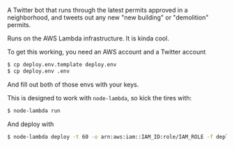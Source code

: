 A Twitter bot that runs through the latest permits approved in a neighborhood, and tweets out any new "new building" or "demolition" permits.

Runs on the AWS Lambda infrastructure. It is kinda cool.

To get this working, you need an AWS account and a Twitter account

```bash
$ cp deploy.env.template deploy.env
$ cp deploy.env .env
```

And fill out both of those envs with your keys. 

This is designed to work with `node-lambda`, so kick the tires with:

```bash
$ node-lambda run
```

And deploy with 

```bash
$ node-lambda deploy -t 60 -o arn:aws:iam::IAM_ID:role/IAM_ROLE -f deploy.env -r us-east-1
```
